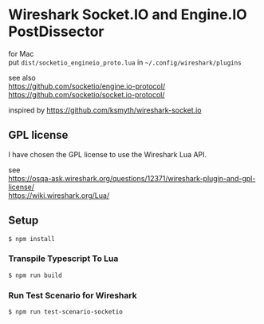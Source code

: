 

# Wireshark Socket.IO and Engine.IO PostDissector

for Mac<br>
put `dist/socketio_engineio_proto.lua` in `~/.config/wireshark/plugins`

see also<br>
https://github.com/socketio/engine.io-protocol/<br>
https://github.com/socketio/socket.io-protocol/


inspired by https://github.com/ksmyth/wireshark-socket.io

## GPL license
I have chosen the GPL license to use the Wireshark Lua API.

see<br>
https://osqa-ask.wireshark.org/questions/12371/wireshark-plugin-and-gpl-license/<br>
https://wiki.wireshark.org/Lua/


## Setup

```
$ npm install
```

### Transpile Typescript To Lua
```
$ npm run build
```

### Run Test Scenario for Wireshark
```
$ npm run test-scenario-socketio
```
